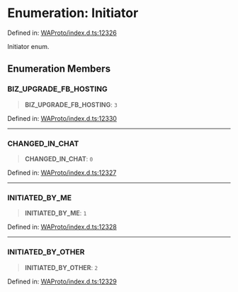 # Enumeration: Initiator

Defined in: [WAProto/index.d.ts:12326](https://github.com/Fokusdotid/Baileys/blob/c0c23ce3104b65dfcc64246c9ee8a49ef38993b5/WAProto/index.d.ts#L12326)

Initiator enum.

## Enumeration Members

### BIZ\_UPGRADE\_FB\_HOSTING

> **BIZ\_UPGRADE\_FB\_HOSTING**: `3`

Defined in: [WAProto/index.d.ts:12330](https://github.com/Fokusdotid/Baileys/blob/c0c23ce3104b65dfcc64246c9ee8a49ef38993b5/WAProto/index.d.ts#L12330)

***

### CHANGED\_IN\_CHAT

> **CHANGED\_IN\_CHAT**: `0`

Defined in: [WAProto/index.d.ts:12327](https://github.com/Fokusdotid/Baileys/blob/c0c23ce3104b65dfcc64246c9ee8a49ef38993b5/WAProto/index.d.ts#L12327)

***

### INITIATED\_BY\_ME

> **INITIATED\_BY\_ME**: `1`

Defined in: [WAProto/index.d.ts:12328](https://github.com/Fokusdotid/Baileys/blob/c0c23ce3104b65dfcc64246c9ee8a49ef38993b5/WAProto/index.d.ts#L12328)

***

### INITIATED\_BY\_OTHER

> **INITIATED\_BY\_OTHER**: `2`

Defined in: [WAProto/index.d.ts:12329](https://github.com/Fokusdotid/Baileys/blob/c0c23ce3104b65dfcc64246c9ee8a49ef38993b5/WAProto/index.d.ts#L12329)
